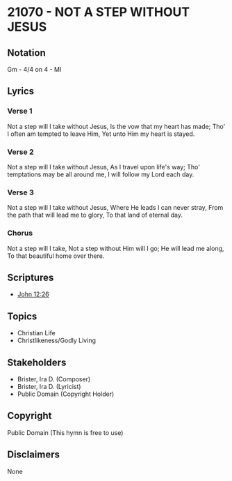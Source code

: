# 21070 - NOT A STEP WITHOUT JESUS

## Notation

Gm - 4/4 on 4 - MI

## Lyrics

### Verse 1

Not a step will I take without Jesus, Is the vow that my heart has made; Tho' I often am tempted to leave Him, Yet unto Him my heart is stayed.

### Verse 2

Not a step will I take without Jesus, As I travel upon life's way; Tho' temptations may be all around me, I will follow my Lord each day.

### Verse 3

Not a step will I take without Jesus, Where He leads I can never stray, From the path that will lead me to glory, To that land of eternal day.

### Chorus

Not a step will I take, Not a step without Him will I go; He will lead me along, To that beautiful home over there.


## Scriptures

- [John 12:26](https://www.biblegateway.com/passage/?search=John%2012%3A26)

## Topics

- Christian Life
- Christlikeness/Godly Living

## Stakeholders

- Brister, Ira D. (Composer)
- Brister, Ira D. (Lyricist)
- Public Domain (Copyright Holder)

## Copyright

Public Domain
(This hymn is free to use)

## Disclaimers

None

